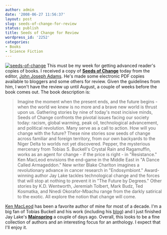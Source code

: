 ```yaml
---
author: admin
date: '2008-06-27 11:56:37'
layout: post
slug: seeds-of-change-for-review
status: publish
title: Seeds of Change for Review
wordpress_id: '2252'
categories:
- Books
- Science Fiction
---
```


[![seeds-of-change](http://farm4.static.flickr.com/3170/2616651190_42846b373f_m.jpg)](http://www.flickr.com/photos/albill/2616651190/ "seeds-of-change by albill, on Flickr")
This must be my week for getting advanced reader's copies of books. I
received a copy of **[Seeds of
Change](http://www.amazon.com/Seeds-Change-Tobias-S-Buckell/dp/0809573105/)**
today from the editor, [John Joseph
Adams](http://www.johnjosephadams.com/). He's made some electronic PDF
copies available to bloggers and some others for review. Given the
guidelines from him, I won't have the review up until August, a couple
of weeks before the book comes out. The book description is:

> Imagine the moment when the present ends, and the future begins - when
> the world we knew is no more and a brave new world is thrust upon us.
> Gathering stories by nine of today's most incisive minds, Seeds of
> Change confronts the pivotal issues facing our society today: racism,
> global warming, peak oil, technological advancement, and political
> revolution. Many serve as a call to action. How will you change with
> the future? These nine stories sow seeds of change across familiar and
> foreign territory, from our own backyards to the Niger Delta to worlds
> not yet discovered. Pepper, the mysterious mercenary from Tobias S.
> Buckell's Crystal Rain and Ragamuffin, works as an agent for change -
> if the price is right - in "Resistance." Ken MacLeod envisions the
> end-game in the Middle East in "A Dance Called Armageddon." New writer
> Blake Charlton imagines a revolutionary advance in cancer research in
> "Endosymbiont." Award-winning author Jay Lake tackles technological
> change and the forces that will stop at nothing to prevent it in "The
> Future by Degrees." Other stories by K.D. Wentworth, Jeremiah Tolbert,
> Mark Budz, Ted Kosmatka, and Nnedi Okorafor-Mbachu range from the
> darkly satirical to the exotic. All explore the notion that change
> will come.

[Ken MacLeod](http://kenmacleod.blogspot.com/) has been a favorite
author of mine for most of a decade. I'm a big fan of Tobias Buckell and
his work (including his [blog](http://www.tobiasbuckell.com/)) and I
just finished Jay Lake's
**[Mainspring](http://www.amazon.com/Mainspring-Jay-Lake/dp/0765356368)**
a couple of days ago. Overall, this looks to be a fine collection of
authors and an interesting focus for an anthology. I expect that I'll
enjoy it.
